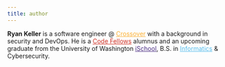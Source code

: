 ```yaml
---
title: author
---
```


**Ryan Keller** is a software engineer @ <a href='https://crossoverhealth.com/about' target='_blank' style='color:#FCB034;'>Crossover</a> with a background in security and DevOps. He is a <a href='https://codefellows.org' target='_blank' style='color:#d03226;'>Code Fellows</a> alumnus and an upcoming graduate from the University of Washington <a href='https://ischool.uw.edu' target='_blank' style='color:#4b2e83'>iSchool</a>, B.S. in <a href='https://ischool.uw.edu/programs/informatics/what-is-informatics' target='_blank' style='color:#55bceb'>Informatics</a> & Cybersecurity.

<!-- **Ryan Keller** is a full stack developer with a background in security and DevOps. He is a CodeFellows alumni and an upcoming graduate from the University of Washington iSchool, B.S. in Informatics & Cybersecurity. -->